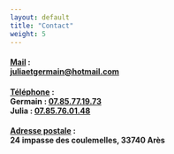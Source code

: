 ```yaml
---
layout: default
title: "Contact"
weight: 5
---
```


#### <u>Mail</u> :<br/><a href="mailto:juliaetgermain@hotmail.com">juliaetgermain@hotmail.com</a>
#### <u>Téléphone</u> :<br/>Germain : <a href="tel:+33785771973">07.85.77.19.73</a><br/>Julia : <a href="tel:+33785760148">07.85.76.01.48</a>
#### <u>Adresse postale</u> :<br/>24 impasse des coulemelles, 33740 Arès
